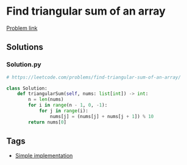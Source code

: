 # Find triangular sum of an array

[Problem link](https://leetcode.com/problems/find-triangular-sum-of-an-array/)

## Solutions


### Solution.py
```py
# https://leetcode.com/problems/find-triangular-sum-of-an-array/

class Solution:
    def triangularSum(self, nums: list[int]) -> int:
        n = len(nums)
        for i in range(n - 1, 0, -1):
            for j in range(i):
                nums[j] = (nums[j] + nums[j + 1]) % 10
        return nums[0]
```
## Tags

* [Simple implementation](/Collections/simple-implementation.md#simple-implementation)
